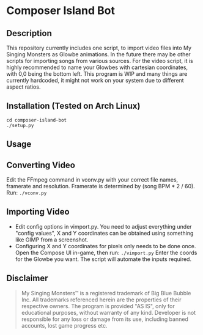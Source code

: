 Composer Island Bot
=========

Description
--------------
This repository currently includes one script, to import video files into My Singing Monsters as Glowbe animations.
In the future there may be other scripts for importing songs from various sources.
For the video script, it is highly recommended to name your Glowbes with cartesian coordinates, with 0,0 being the bottom left.
This program is WIP and many things are currently hardcoded, it might not work on your system due to different aspect ratios.

Installation (Tested on Arch Linux)
--------------
```git clone https://github.com/haxalicious/composer-island-bot.git
cd composer-island-bot
./setup.py
```

Usage
--------------
## Converting Video
Edit the FFmpeg command in vconv.py with your correct file names, framerate and resolution. Framerate is determined by (song BPM * 2 / 60).
Run:
```./vconv.py```

## Importing Video
 - Edit config options in vimport.py. You need to adjust everything under "config values", X and Y coordinates can be obtained using something like GIMP from a screenshot.
 - Configuring X and Y coordinates for pixels only needs to be done once.
Open the Compose UI in-game, then run:
```./vimport.py```
Enter the coords for the Glowbe you want. The script will automate the inputs required.

Disclaimer
--------------
> My Singing Monsters™ is a registered trademark of Big Blue Bubble Inc.
> All trademarks referenced herein are the properties of their respective owners. The program is provided "AS IS", only for educational purposes, without warranty of any kind. Developer is not responsible for any loss or damage from its use, including banned accounts, lost game progress etc.